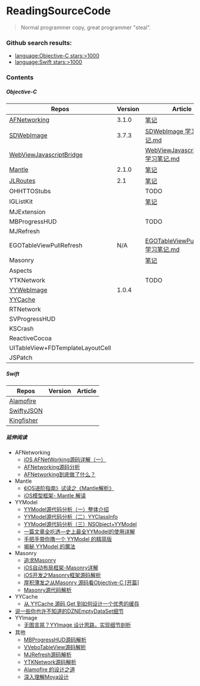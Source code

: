 # ReadingSourceCode
> Normal programmer copy, great programmer "steal".

### Github search results: 
- [language:Objective-C stars:>1000](https://github.com/search?l=&q=language%3AObjective-C+stars%3A%3E1000&ref=advsearch&type=Repositories&utf8=✓)
- [language:Swift stars:>1000](https://github.com/search?o=desc&q=language%3ASwift+stars%3A%3E1000&s=stars&type=Repositories&utf8=✓)

### Contents

##### Objective-C
Repos|Version|Article|
--|--|--|
[AFNetworking](https://github.com/AFNetworking/AFNetworking)|3.1.0|[笔记](https://github.com/ShannonChenCHN/iOSLevelingUp/tree/master/ReadingSourceCode/AFNetworkingNotes)|
[SDWebImage](https://github.com/rs/SDWebImage)|3.7.3|[SDWebImage 学习笔记.md](https://github.com/ShannonChenCHN/iOSLevelingUp/tree/master/ReadingSourceCode/SDWebImageNotes)|
[WebViewJavascriptBridge](https://github.com/marcuswestin/WebViewJavascriptBridge)||[WebViewJavascriptBridge 学习笔记.md](https://github.com/ShannonChenCHN/iOSLevelingUp/tree/master/ReadingSourceCode/WebViewJavascriptBridgeNotes)|
[Mantle](https://github.com/Mantle/Mantle#classforparsingjsondictionary)|2.1.0|[笔记](https://github.com/ShannonChenCHN/iOSLevelingUp/tree/master/ReadingSourceCode/MantleNotes)|
[JLRoutes](https://github.com/joeldev/JLRoutes/issues)|2.1|[笔记](https://github.com/ShannonChenCHN/iOSLevelingUp/tree/master/ReadingSourceCode/JLRoutesNotes)|
OHHTTOStubs||TODO|
IGListKit||[笔记](https://github.com/ShannonChenCHN/iOSLevelingUp/tree/master/ReadingSourceCode/IGListKitNotes)|
MJExtension|||
MBProgressHUD||TODO|
MJRefresh|||
EGOTableViewPullRefresh|N/A|[EGOTableViewPullRefresh 学习笔记.md](https://github.com/ShannonChenCHN/iOSLevelingUp/blob/master/ReadingSourceCode/EGOTableViewPullRefresh.md)|
Masonry||[笔记](https://github.com/ShannonChenCHN/iOSLevelingUp/tree/master/ReadingSourceCode/MasonryNotes)|
Aspects|||
YTKNetwork||TODO|
[YYWebImage](https://github.com/ibireme/YYWebImage)|1.0.4||
[YYCache](https://github.com/ibireme/YYCache)|||
RTNetwork|||
SVProgressHUD|||
KSCrash|||
ReactiveCocoa|||
UITableView+FDTemplateLayoutCell|||
JSPatch|||

##### Swift

Repos|Version|Article|
--|--|--|
[Alamofire](https://github.com/Alamofire/Alamofire)|||
[SwiftyJSON](https://github.com/SwiftyJSON/SwiftyJSON)|||
[Kingfisher](https://github.com/onevcat/Kingfisher)|||



##### 延伸阅读

- AFNetworking
  - [iOS AFNetWorking源码详解（一）](http://www.jianshu.com/p/b98cf91b9ce2)
  - [AFNetworking源码分析](http://www.jianshu.com/p/8eac5b1975de)
  - [AFNetworking到底做了什么？](http://www.jianshu.com/p/856f0e26279d)
- Mantle
  - [《iOS进阶指南》试读之《Mantle解析》](http://www.jianshu.com/p/f49ddbf8a2ea)
  - [iOS模型框架- Mantle 解读](http://www.jianshu.com/p/d9e66beedb8f)
- YYModel
  - [YYModel源代码分析（一）整体介绍](http://www.jianshu.com/p/5428552be6ce)
  - [YYModel源代码分析（二）YYClassInfo](http://www.jianshu.com/p/012dbce17a50)
  - [YYModel源代码分析（三）NSObject+YYModel](http://www.jianshu.com/p/7cf8b43f5d88)
  - [一篇文章全吃透—史上最全YYModel的使用详解](http://www.jianshu.com/p/25e678fa43d3)
  - [手把手带你撸一个 YYModel 的精简版](http://www.jianshu.com/p/b822285f73ac)
  - [揭秘 YYModel 的魔法](https://lision.me/yymodel_x01/)
- Masonry
  - [追求Masonry](http://www.jianshu.com/p/1841e6c69611)
  - [iOS自动布局框架-Masonry详解](http://www.jianshu.com/p/ea74b230c70d)
  - [iOS开发之Masonry框架源码解析](http://www.cnblogs.com/ludashi/p/5591572.html)
  - [厚积薄发之从Masonry 源码看Objective-C [开篇]](http://www.jianshu.com/p/73a5eecc4bab)
  - [Masonry源代码解析](http://www.jianshu.com/p/cc945cc667b4)
- YYCache
  - [从 YYCache 源码 Get 到如何设计一个优秀的缓存](http://www.cocoachina.com/ios/20171030/20980.html)
- [说一些你也许不知道的DZNEmptyDataSet细节](http://www.jianshu.com/p/8b2db71db449)
- YYImage
   - [无图言屌？YYImage 设计思路，实现细节剖析](http://www.cocoachina.com/ios/20171211/21499.html)
- 其他
  - [MBProgressHUD源码解析](https://www.jianshu.com/p/6a5bd5fd8124)
  - [VVeboTableView源码解析](https://www.jianshu.com/p/78027a3a2c41)
  - [MJRefresh源码解析](https://www.jianshu.com/p/89ca6437c5e9)
  - [YTKNetwork源码解析](https://www.jianshu.com/p/89dd444399ce)
  - [Alamofire 的设计之道](https://juejin.im/entry/5947ae51a0bb9f006bdd3241)
  - [深入理解Moya设计](https://juejin.im/post/5a69e9f9f265da3e290c6782)
